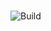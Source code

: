 # 

![Build](https://github.com/grobbles/SmartSignals/actionss/workflows/python-build.yml/badge.svg)
